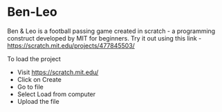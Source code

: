 # Ben-Leo
Ben &amp; Leo is a football passing game created in scratch - a programming construct developed by MIT for beginners. Try it out using this link - https://scratch.mit.edu/projects/477845503/

To load the project
- Visit https://scratch.mit.edu/
- Click on Create
- Go to file
- Select Load from computer
- Upload the file
